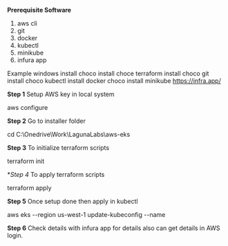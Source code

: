 **Prerequisite Software**
1. aws cli
2. git
3. docker
4. kubectl
5. minikube
6. infura app

Example windows 
install choco
install choce terraform
install choco git
install choco kubectl
install docker
choco install minikube
https://infra.app/

**Step 1**
Setup AWS key in local system

aws configure

**Step 2**
Go to installer folder

cd C:\Onedrive\Work\LagunaLabs\aws-eks

**Step 3**
To initialize terraform scripts

terraform init

**Step 4*
To apply terraform scripts

terraform apply

**Step 5**
Once setup done then apply in kubectl

aws eks --region us-west-1 update-kubeconfig --name <aws eks name>

**Step 6**
Check details with infura app for details also can get details in AWS login.
